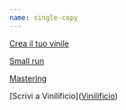 ```yaml
---
name: single-copy
---
```


[Crea il tuo vinile](/)

[Small run](https://vinilificio.github.io/small-run/)

[Mastering](https://vinilificio.github.io/mastering/)

[Scrivi a Vinilificio](<a href="mailto:info@vinilificio.com">Vinilificio</a>)















